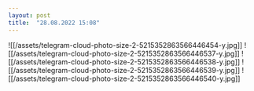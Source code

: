 ```yaml
---
layout: post
title:  "28.08.2022 15:08"
---
```


![[/assets/telegram-cloud-photo-size-2-5215352863566446454-y.jpg]]
![[/assets/telegram-cloud-photo-size-2-5215352863566446537-y.jpg]]
![[/assets/telegram-cloud-photo-size-2-5215352863566446538-y.jpg]]
![[/assets/telegram-cloud-photo-size-2-5215352863566446539-y.jpg]]
![[/assets/telegram-cloud-photo-size-2-5215352863566446540-y.jpg]]